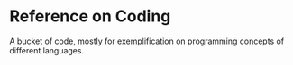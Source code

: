 # Reference on Coding

A bucket of code, mostly for exemplification on
programming concepts of different languages.
